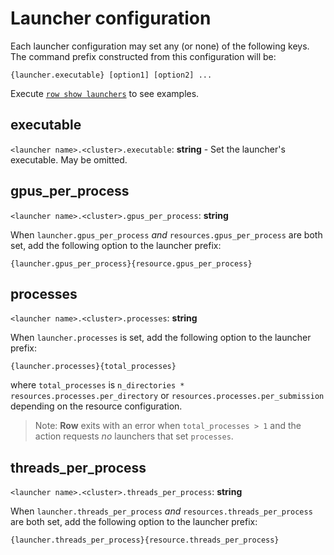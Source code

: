 # Launcher configuration

Each launcher configuration may set any (or none) of the following keys. The command
prefix constructed from this configuration will be:
```plaintext
{launcher.executable} [option1] [option2] ...
```

Execute [`row show launchers`](../row/show/launchers.md) to see examples.

## executable

`<launcher name>.<cluster>.executable`: **string** - Set the launcher's executable. May
be omitted.

## gpus_per_process

`<launcher name>.<cluster>.gpus_per_process`: **string**

When `launcher.gpus_per_process` *and* `resources.gpus_per_process` are both
set, add the following option to the launcher prefix:
```plaintext
{launcher.gpus_per_process}{resource.gpus_per_process}
```

## processes

`<launcher name>.<cluster>.processes`: **string**

When `launcher.processes` is set, add the following option to the launcher prefix:
```plaintext
{launcher.processes}{total_processes}
```
where `total_processes` is `n_directories * resources.processes.per_directory` or
`resources.processes.per_submission` depending on the resource configuration.

> Note: **Row** exits with an error when `total_processes > 1` and the action requests
> *no* launchers that set `processes`.

## threads_per_process

`<launcher name>.<cluster>.threads_per_process`: **string**

When `launcher.threads_per_process` *and* `resources.threads_per_process` are both
set, add the following option to the launcher prefix:
```plaintext
{launcher.threads_per_process}{resource.threads_per_process}
```

